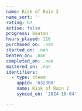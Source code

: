 ```yaml
---
name: Risk of Rain 2
name_sort: ''
rating: 67
active: false
progress: beaten
hours_played: 116
purchased_on: .nan
started_on: .nan
beaten_on: .nan
completed_on: .nan
mastered_on: .nan
identifiers:
  - type: steam
    appid: '632360'
    name: Risk of Rain 2
    synced_on: '2024-10-04'

---
```

